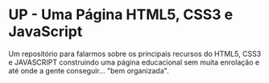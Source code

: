 # UP - Uma Página HTML5, CSS3 e JavaScript
 Um repositório para falarmos sobre os principais recursos do HTML5, CSS3 e JAVASCRIPT construindo uma página educacional sem muita enrolação e até onde a gente conseguir... "bem organizada".
